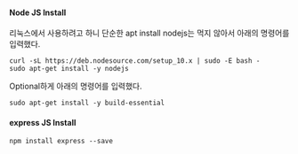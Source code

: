 #### Node JS Install
리눅스에서 사용하려고 하니 단순한 apt install nodejs는 먹지 않아서 
아래의 명령어를 입력했다.
```
curl -sL https://deb.nodesource.com/setup_10.x | sudo -E bash -
sudo apt-get install -y nodejs
```
Optional하게 아래의 명령어를 입력했다.
```
sudo apt-get install -y build-essential
```

#### express JS Install
```
npm install express --save
```